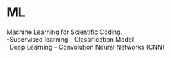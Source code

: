 # ML
Machine Learning for Scientific Coding. <br> 
-Supervised learning - Classification Model <br>
-Deep Learning - Convolution Neural Networks (CNN)

